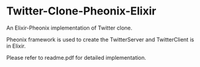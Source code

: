 # Twitter-Clone-Pheonix-Elixir
An Elixir-Pheonix implementation of Twitter clone.

Pheonix framework is used to create the TwitterServer and TwitterClient is in Elixir.

Please refer to readme.pdf for detailed implementation.
